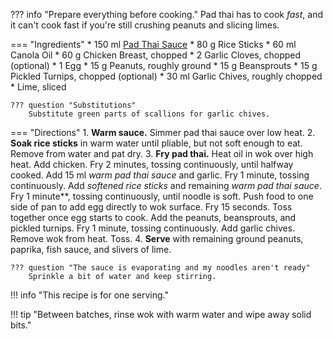 ??? info "Prepare everything before cooking."
    Pad thai has to cook *fast*, and it can't cook fast if you're still crushing peanuts and slicing limes.

=== "Ingredients"
    * 150 ml [Pad Thai Sauce](../sauces/pad-thai-sauce.md)
    * 80 g Rice Sticks
    * 60 ml Canola Oil
    * 60 g Chicken Breast, chopped
    * 2 Garlic Cloves, chopped (optional)
    * 1 Egg
    * 15 g Peanuts, roughly ground
    * 15 g Beansprouts
    * 15 g Pickled Turnips, chopped (optional)
    * 30 ml Garlic Chives, roughly chopped
    * Lime, sliced

    ??? question "Substitutions"
        Substitute green parts of scallions for garlic chives.

=== "Directions"
    1. **Warm sauce.** Simmer pad thai sauce over low heat.
    2. **Soak rice sticks** in warm water until pliable, but not soft enough to eat. Remove from water and pat dry.
    3. **Fry pad thai.** Heat oil in wok over high heat. Add chicken. Fry 2 minutes, tossing continuously, until halfway cooked. Add 15 ml *warm pad thai sauce* and garlic. Fry 1 minute, tossing continuously. Add *softened rice sticks* and remaining *warm pad thai sauce*. Fry 1 minute**, tossing continuously, until noodle is soft. Push food to one side of pan to add egg directly to wok surface. Fry 15 seconds. Toss together once egg starts to cook. Add the peanuts, beansprouts, and pickled turnips. Fry 1 minute, tossing continuously. Add garlic chives. Remove wok from heat. Toss.
    4. **Serve** with remaining ground peanuts, paprika, fish sauce, and slivers of lime.

    ??? question "The sauce is evaporating and my noodles aren't ready"
        Sprinkle a bit of water and keep stirring.

!!! info "This recipe is for one serving."

!!! tip "Between batches, rinse wok with warm water and wipe away solid bits."

[^1]:
    Pim. ["Pad Thai for Beginners."](http://web.baz.org/adam/recipes/pad_thai_for_be.html) *Chez Pim.* 21 January 2007.
